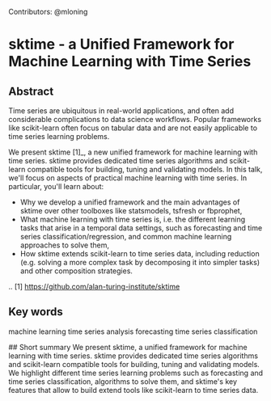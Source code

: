 Contributors: @mloning

# sktime - a Unified Framework for Machine Learning with Time Series

## Abstract
Time series are ubiquitous in real-world applications, and often add considerable complications to data science workflows. Popular frameworks like scikit-learn often focus on tabular data and are not easily applicable to time series learning problems.

We present sktime [1]_, a new unified framework for machine learning with time series. sktime provides dedicated time series algorithms and scikit-learn compatible tools for building, tuning and validating models.
In this talk, we'll focus on aspects of practical machine learning with time series. In particular, you'll learn about:

* Why we develop a unified framework and the main advantages of sktime over other toolboxes like statsmodels, 
tsfresh or fbprophet,
* What machine learning with time series is, i.e. the different learning tasks that arise in a temporal data settings, such as forecasting and time series classification/regression, and common machine learning approaches to solve them,
* How sktime extends scikit-learn to time series data, including reduction (e.g. solving a more complex task by decomposing it into simpler tasks) and other composition strategies.

.. [1] https://github.com/alan-turing-institute/sktime

## Key words
machine learning
time series analysis
forecasting
time series classification

## Short summary
We present sktime, a unified framework for machine learning with time series. sktime provides dedicated time series algorithms and scikit-learn compatible tools for building, tuning and validating models. We highlight different time series learning problems such as forecasting and time series classification, algorithms to solve them, and sktime's key features that allow to build extend tools like scikit-learn to time series data.

